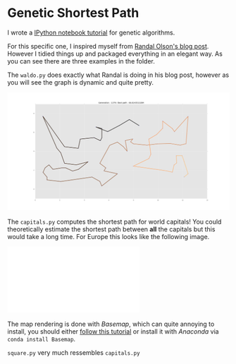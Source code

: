 # Genetic Shortest Path

I wrote a [IPython notebook tutorial](http://maxhalford.com/resources/notebooks/genetic-algorithms) for genetic algorithms.

For this specific one, I inspired myself from [Randal Olson's blog post](http://www.randalolson.com/2015/02/03/heres-waldo-computing-the-optimal-search-strategy-for-finding-waldo/). However I tidied things up and packaged everything in an elegant way. As you can see there are three examples in the folder.

The ``waldo.py`` does exactly what Randal is doing in his blog post, however as you will see the graph is dynamic and quite pretty.

![Waldo](example1.png)

The ``capitals.py`` computes the shortest path for world capitals! You could theoretically estimate the shortest path between **all** the capitals but this would take a long time. For Europe this looks like the following image.

![Capitals](example2.pdf)

The map rendering is done with *Basemap*, which can quite annoying to install, you should either [follow this tutorial](https://peak5390.wordpress.com/2012/12/08/matplotlib-basemap-tutorial-installing-matplotlib-and-basemap/) or install it with *Anaconda* via ``conda install Basemap``.

``square.py`` very much ressembles ``capitals.py``